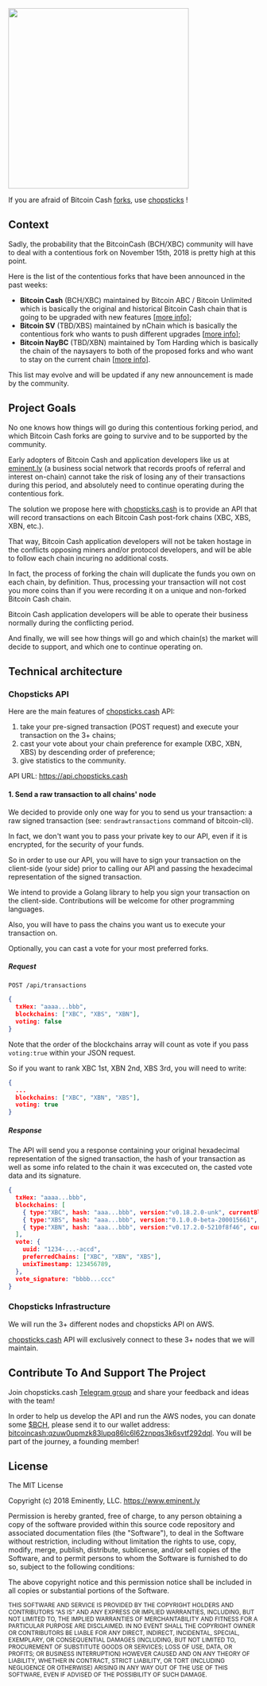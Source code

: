 <img src="https://preview.ibb.co/dVzECU/chopsticks_name.png" width="363x751">

If you are afraid of Bitcoin Cash [forks](https://en.wikipedia.org/wiki/List_of_bitcoin_forks), use [chopsticks](https://api.chopsticks.cash) !


## Context

Sadly, the probability that the BitcoinCash (BCH/XBC) community will have to deal with a contentious fork on November 15th, 2018 is pretty high at this point.

Here is the list of the contentious forks that have been announced in the past weeks:
- **Bitcoin Cash** (BCH/XBC) maintained by Bitcoin ABC / Bitcoin Unlimited which is basically the original and historical Bitcoin Cash chain that is going to be upgraded with new features [[more info](https://bitcoinabc.org)];
- **Bitcoin SV** (TBD/XBS) maintained by nChain which is basically the contentious fork who wants to push different upgrades [[more info](https://github.com/bitcoin-sv)];
- **Bitcoin NayBC** (TBD/XBN) maintained by Tom Harding which is basically the chain of the naysayers to both of the proposed forks and who want to stay on the current chain [[more info](https://github.com/dgenr8/bitcoin-abc)].

This list may evolve and will be updated if any new announcement is made by the community.


## Project Goals

No one knows how things will go during this contentious forking period, and which Bitcoin Cash forks are going to survive and to be supported by the community.

Early adopters of Bitcoin Cash and application developers like us at [eminent.ly](https://eminent.ly) (a business social network that records proofs of referral and interest on-chain) cannot take the risk of losing any of their transactions during this period, and absolutely need to continue operating during the contentious fork.

The solution we propose here with [chopsticks.cash](https://api.chopsticks.cash) is to provide an API that will record transactions on each Bitcoin Cash post-fork chains (XBC, XBS, XBN, etc.). 

That way, Bitcoin Cash application developers will not be taken hostage in the conflicts opposing miners and/or protocol developers, and will be able to follow each chain incuring no additional costs.

In fact, the process of forking the chain will duplicate the funds you own on each chain, by definition. Thus, processing your transaction will not cost you more coins than if you were recording it on a unique and non-forked Bitcoin Cash chain. 

Bitcoin Cash application developers will be able to operate their business normally during the conflicting period. 

And finally, we will see how things will go and which chain(s) the market will decide to support, and which one to continue operating on.


## Technical architecture

### Chopsticks API

Here are the main features of [chopsticks.cash](https://api.chopsticks.cash) API:
1. take your pre-signed transaction (POST request) and execute your transaction on the 3+ chains;
2. cast your vote about your chain preference for example (XBC, XBN, XBS) by descending order of preference;
3. give statistics to the community.

API URL: https://api.chopsticks.cash


#### 1. Send a raw transaction to all chains' node

We decided to provide only one way for you to send us your transaction: a raw signed transaction (see:
```sendrawtransactions``` command of bitcoin-cli). 

In fact, we don't want you to pass your private key to our API, even if it is encrypted, for the security of your funds. 

So in order to use our API, you will have to sign your transaction on the client-side (your side) prior to calling our API and passing the hexadecimal representation of the signed transaction.

We intend to provide a Golang library to help you sign your transaction on the client-side. Contributions will be welcome for other programming languages.

Also, you will have to pass the chains you want us to execute your transaction on.

Optionally, you can cast a vote for your most preferred forks.


##### Request
 
```http request
POST /api/transactions
```

```json
{ 
  txHex: "aaaa...bbb", 
  blockchains: ["XBC", "XBS", "XBN"],
  voting: false
}
```

Note that the order of the blockchains array will count as vote if you pass ```voting:true``` within your JSON request.

So if you want to rank XBC 1st, XBN 2nd, XBS 3rd, you will need to write:

```json
{ 
  ...
  blockchains: ["XBC", "XBN", "XBS"],
  voting: true
}
```


##### Response

The API will send you a response containing your original hexadecimal representation of the signed transaction, the hash of your transaction as well as some info related to the chain it was excecuted on, the casted vote data and its signature.

```json
{ 
  txHex: "aaaa...bbb", 
  blockchains: [
    { type:"XBC", hash: "aaa...bbb", version:"v0.18.2.0-unk", currentBlockHeight:555555 }, 
    { type:"XBS", hash: "aaa...bbb", version:"0.1.0.0-beta-200015661", currentBlockHeight:555555 },
    { type:"XBN", hash: "aaa...bbb", version:"v0.17.2.0-5210f8f46", currentBlockHeight:555555 }
  ],
  vote: {
    uuid: "1234-...-accd",
    preferredChains: ["XBC", "XBN", "XBS"],
    unixTimestamp: 123456789,
  },
  vote_signature: "bbbb...ccc"
}
```


### Chopsticks Infrastructure

We will run the 3+ different nodes and chopsticks API on AWS.

[chopsticks.cash](https://api.chopsticks.cash) API will exclusively connect to these 3+ nodes that we will maintain.


## Contribute To And Support The Project

Join chopsticks.cash [Telegram group](https://t.me/joinchat/FmkGFhJBwEvLb00XQ1ztIA) and share your feedback and ideas with the team! 

In order to help us develop the API and run the AWS nodes, you can donate some [$BCH](https://coinmarketcap.com/currencies/bitcoin-cash/), please send it to our wallet address: [bitcoincash:qzuw0upmzk83lupq86lc6l62znpqs3k6svtf292dql](https://www.blocktrail.com/BCC/address/1HrhBfFRFovHv8EMxsuB9EcZgamtuH3fMc). You will be part of the journey, a founding member!



## License

The MIT License

Copyright (c) 2018 Eminently, LLC. https://www.eminent.ly

Permission is hereby granted, free of charge, to any person obtaining a copy
of the software provided within this source code repository and associated documentation files (the "Software"), to deal
in the Software without restriction, including without limitation the rights
to use, copy, modify, merge, publish, distribute, sublicense, and/or sell
copies of the Software, and to permit persons to whom the Software is
furnished to do so, subject to the following conditions:

The above copyright notice and this permission notice shall be included in
all copies or substantial portions of the Software.

<sub>
THIS SOFTWARE AND SERVICE IS PROVIDED BY THE COPYRIGHT HOLDERS AND CONTRIBUTORS “AS IS” AND ANY EXPRESS OR IMPLIED WARRANTIES, INCLUDING, BUT NOT LIMITED TO, THE IMPLIED WARRANTIES OF MERCHANTABILITY AND FITNESS FOR A PARTICULAR PURPOSE ARE DISCLAIMED. IN NO EVENT SHALL THE COPYRIGHT OWNER OR CONTRIBUTORS BE LIABLE FOR ANY DIRECT, INDIRECT, INCIDENTAL, SPECIAL, EXEMPLARY, OR CONSEQUENTIAL DAMAGES (INCLUDING, BUT NOT LIMITED TO, PROCUREMENT OF SUBSTITUTE GOODS OR SERVICES; LOSS OF USE, DATA, OR PROFITS; OR BUSINESS INTERRUPTION) HOWEVER CAUSED AND ON ANY THEORY OF LIABILITY, WHETHER IN CONTRACT, STRICT LIABILITY, OR TORT (INCLUDING NEGLIGENCE OR OTHERWISE) ARISING IN ANY WAY OUT OF THE USE OF THIS SOFTWARE, EVEN IF ADVISED OF THE POSSIBILITY OF SUCH DAMAGE.
</sup>
